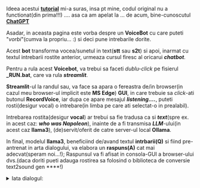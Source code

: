 
Ideea acestui [**tutorial**](https://github.com/iamaziz/llm-voice-bot) mi-a suras, insa pt mine, codul original nu a functionat(din prima!!!) ....
asa ca am apelat la ... de acum, bine-cunoscutul [**ChatGPT**](https://chatgpt.com/c/b69c44f2-836b-43f0-b696-c83ed413f290)

Asadar, in aceasta pagina este vorba despre un **VoiceBot** cu care puteti "*vorbi*"(cumva la propriu... :) si deci pune intrebarile dorite. 

Acest **bot** transforma vocea/sunetul in text(**stt** sau **s2t**) si apoi, inarmat cu textul intrebarii rostite anterior, urmeaza cursul firesc al oricarui ***chatbot***.

Pentru a rula acest **Voicebot**, va trebui sa faceti *dublu-click* pe fisierul **_RUN.bat**, care va rula ***streamlit***.

**Streamlit**-ul la randul sau, va face sa apara o fereastra de/in browser(in cazul meu browser-ul implicit este **MS Edge**) **GUI**, in care trebuie sa *click*-ati butonul **RecordVoice**, iar dupa ce apare mesajul ***listening....***, puteti rosti(desigur vocal) o intrebare(in limba pe care ati selectat-o in prealabil).

Intrebarea rostita(desigur **vocal**) ar trebui sa fie tradusa ca si ***text***(spre ex. in acest caz: ***who was Napoleon***),  inainte de a fi transmisa ***LLM***-ului(in acest caz **llama3**), (de)servit/oferit de catre server-ul local **Ollama**.

In final, modelul **llama3**, beneficiind de/avand textul **intrbarii(Q)** si fiind pre-antrenat in arta dialogului, va elabora un **raspuns(A)** cat mai adecvat(speram noi...!); Raspunsul va fi afisat in consola-GUI a browser-ului dvs.(daca doriti pueti adauga rostirea sa folosind o biblioteca de conversie text2sound gen ****!)

<details><summary>Iata dialogul:</summary>
  
<hr/>


  <h2><b>Voice Bot with LLaMA 3</b></h2>
  
  Select Language: **en-US**

  <button style="color:blue;background-color:cyan;"><h5>RecordVoice</h5></button>
  
  *Listening...*
  
  Recognized: **who was Napoleon**
  
  Question: ***who was Napoleon***
  
  Response: <i>Napoleon Bonaparte (1769-1821) was a French military and political leader who rose to prominence during the late 18th century and early 19th century. He is considered one of the most influential figures in modern history, known for his military conquests, administrative reforms, and lasting impact on European politics.
  
  Early Life and Career:
  
  Napoleon was born in Ajaccio, Corsica (then a French colony), to Carlo Buonaparte and Letizia Ramolino. His family was of Italian descent and had connections to the French aristocracy. Napoleon studied at the École Militaire in Paris and later attended the École Polytechnique.
  
  In 1796, Napoleon married Joséphine Beauharnais, and they had one son, Napoléon II (1811-1832). He quickly rose through the ranks of the French military during the French Revolution, becoming a brigadier general at age 26. His military successes earned him recognition and admiration from the French people.
  
  Rise to Power:
  
  In 1799, Napoleon overthrew the Directory, the ruling council of France, and established the Consulate, with himself as First Consul. He centralized power, reformed education, administration, and finance, and expanded the country's borders through military conquests.
  
  Napoleon reorganized Europe, creating a system of alliances and diplomacy that lasted for centuries. His military campaigns led to the creation of the Napoleonic Code, a set of civil laws that emphasized equality before the law, the separation of powers, and individual rights.
  
  Empire and Downfall:
  
  In 1804, Napoleon declared himself Emperor of France, marking the beginning of the French Empire. He reorganized Europe into a system of client states, with France at its center. His military campaigns led to the creation of new territories, such as the Confederation of the Rhine (a loose alliance of German states) and the Italian Republic.
  
  However, Napoleon's aggressive expansion and military defeats in Russia (1812) and Spain (1813-1814) weakened his power. The Sixth Coalition, an alliance of European powers, eventually defeated him at the Battle of Leipzig in 1813 and again at Waterloo in 1815.
  
  Exile and Legacy:
  
  Napoleon was exiled to the island of Elba, Italy, where he remained for a brief period before escaping and briefly regaining power in France (Hundred Days). He was ultimately defeated and exiled again, this time to the remote island of Saint Helena, where he died in 1821.
  
  Despite his defeat, Napoleon's legacy has endured. He is remembered as a brilliant military strategist, a skilled politician, and a visionary leader who transformed Europe and left a lasting impact on modern history.</i>



<hr/>

</details>
